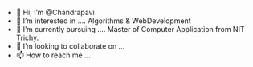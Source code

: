 - 👋 Hi, I’m @Chandrapavi
- 👀 I’m interested in .... Algorithms & WebDevelopment 
- 🌱 I’m currently pursuing .... Master of Computer Application from NIT Trichy.
- 💞️ I’m looking to collaborate on ...
- 📫 How to reach me ...

<!---
Chandrapavi/Chandrapavi is a ✨ special ✨ repository because its `README.md` (this file) appears on your GitHub profile.
You can click the Preview link to take a look at your changes.
--->
